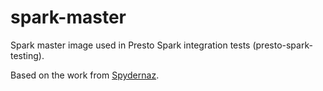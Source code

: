 # spark-master

Spark master image used in Presto Spark integration tests (presto-spark-testing).

Based on the work from [Spydernaz](https://github.com/Spydernaz/docker-spark-cluster).
